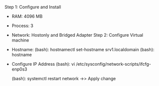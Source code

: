Step 1: Configure and Install
  - RAM: 4096 MB
  - Process: 3
  - Network: Hostonly and Bridged Adapter 
Step 2: Configure Virtual machine
  - Hostname:
      (bash): hostnamectl set-hostname srv1.localdomain
      (bash): hostname
  - Configure IP Address
      (bash): vi /etc/sysconfig/network-scripts/ifcfg-enp0s3

      (bash): systemctl restart network    ->> Apply change
